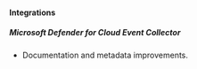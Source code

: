 
#### Integrations

##### Microsoft Defender for Cloud Event Collector

- Documentation and metadata improvements.
